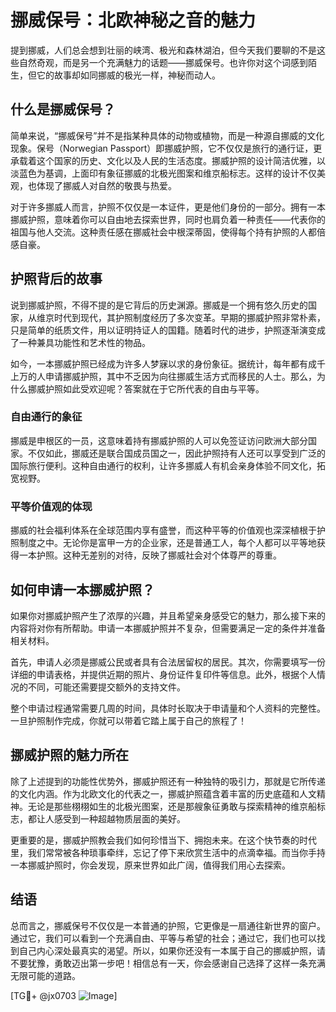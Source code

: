 # 挪威保号：北欧神秘之音的魅力

提到挪威，人们总会想到壮丽的峡湾、极光和森林湖泊，但今天我们要聊的不是这些自然奇观，而是另一个充满魅力的话题——挪威保号。也许你对这个词感到陌生，但它的故事却如同挪威的极光一样，神秘而动人。

## 什么是挪威保号？

简单来说，“挪威保号”并不是指某种具体的动物或植物，而是一种源自挪威的文化现象。保号（Norwegian Passport）即挪威护照，它不仅仅是旅行的通行证，更承载着这个国家的历史、文化以及人民的生活态度。挪威护照的设计简洁优雅，以淡蓝色为基调，上面印有象征挪威的北极光图案和维京船标志。这样的设计不仅美观，也体现了挪威人对自然的敬畏与热爱。

对于许多挪威人而言，护照不仅仅是一本证件，更是他们身份的一部分。拥有一本挪威护照，意味着你可以自由地去探索世界，同时也肩负着一种责任——代表你的祖国与他人交流。这种责任感在挪威社会中根深蒂固，使得每个持有护照的人都倍感自豪。

## 护照背后的故事

说到挪威护照，不得不提的是它背后的历史渊源。挪威是一个拥有悠久历史的国家，从维京时代到现代，其护照制度经历了多次变革。早期的挪威护照非常朴素，只是简单的纸质文件，用以证明持证人的国籍。随着时代的进步，护照逐渐演变成了一种兼具功能性和艺术性的物品。

如今，一本挪威护照已经成为许多人梦寐以求的身份象征。据统计，每年都有成千上万的人申请挪威护照，其中不乏因为向往挪威生活方式而移民的人士。那么，为什么挪威护照如此受欢迎呢？答案就在于它所代表的自由与平等。

### 自由通行的象征

挪威是申根区的一员，这意味着持有挪威护照的人可以免签证访问欧洲大部分国家。不仅如此，挪威还是联合国成员国之一，因此护照持有人还可以享受到广泛的国际旅行便利。这种自由通行的权利，让许多挪威人有机会亲身体验不同文化，拓宽视野。

### 平等价值观的体现

挪威的社会福利体系在全球范围内享有盛誉，而这种平等的价值观也深深植根于护照制度之中。无论你是富甲一方的企业家，还是普通工人，每个人都可以平等地获得一本护照。这种无差别的对待，反映了挪威社会对个体尊严的尊重。

## 如何申请一本挪威护照？

如果你对挪威护照产生了浓厚的兴趣，并且希望亲身感受它的魅力，那么接下来的内容将对你有所帮助。申请一本挪威护照并不复杂，但需要满足一定的条件并准备相关材料。

首先，申请人必须是挪威公民或者具有合法居留权的居民。其次，你需要填写一份详细的申请表格，并提供近期的照片、身份证件复印件等信息。此外，根据个人情况的不同，可能还需要提交额外的支持文件。

整个申请过程通常需要几周的时间，具体时长取决于申请量和个人资料的完整性。一旦护照制作完成，你就可以带着它踏上属于自己的旅程了！

## 挪威护照的魅力所在

除了上述提到的功能性优势外，挪威护照还有一种独特的吸引力，那就是它所传递的文化内涵。作为北欧文化的代表之一，挪威护照蕴含着丰富的历史底蕴和人文精神。无论是那些栩栩如生的北极光图案，还是那艘象征勇敢与探索精神的维京船标志，都让人感受到一种超越物质层面的美好。

更重要的是，挪威护照教会我们如何珍惜当下、拥抱未来。在这个快节奏的时代里，我们常常被各种琐事牵绊，忘记了停下来欣赏生活中的点滴幸福。而当你手持一本挪威护照时，你会发现，原来世界如此广阔，值得我们用心去探索。

## 结语

总而言之，挪威保号不仅仅是一本普通的护照，它更像是一扇通往新世界的窗户。通过它，我们可以看到一个充满自由、平等与希望的社会；通过它，我们也可以找到自己内心深处最真实的渴望。所以，如果你还没有一本属于自己的挪威护照，请不要犹豫，勇敢迈出第一步吧！相信总有一天，你会感谢自己选择了这样一条充满无限可能的道路。

[TG💪+ @jx0703 ![Image](https://github.com/user-attachments/assets/dbca1d08-cadb-493c-b0ec-ad6f7a83f270)]